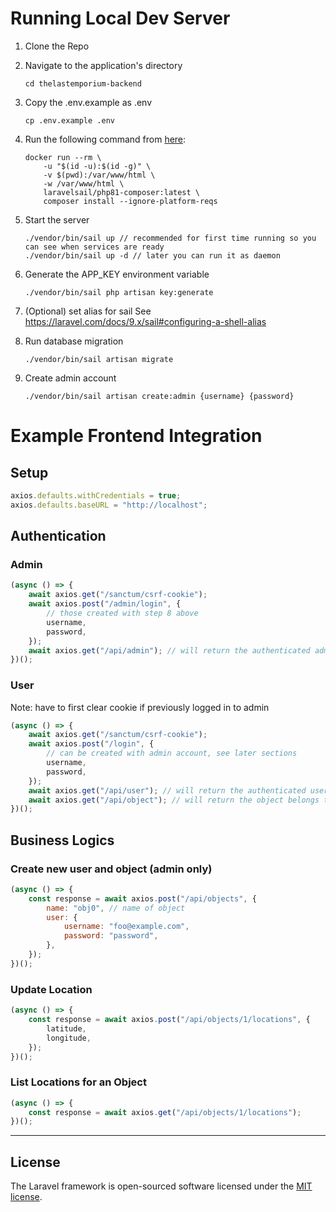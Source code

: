 # Running Local Dev Server

1. Clone the Repo

2. Navigate to the application's directory

    ```
    cd thelastemporium-backend
    ```

3. Copy the .env.example as .env

    ```
    cp .env.example .env
    ```

4. Run the following command from [here](https://laravel.com/docs/9.x/sail#installing-composer-dependencies-for-existing-projects):

    ```
    docker run --rm \
        -u "$(id -u):$(id -g)" \
        -v $(pwd):/var/www/html \
        -w /var/www/html \
        laravelsail/php81-composer:latest \
        composer install --ignore-platform-reqs
    ```

5. Start the server

    ```
    ./vendor/bin/sail up // recommended for first time running so you can see when services are ready
    ./vendor/bin/sail up -d // later you can run it as daemon
    ```

6. Generate the APP_KEY environment variable

    ```
    ./vendor/bin/sail php artisan key:generate
    ```

7. (Optional) set alias for sail
   See https://laravel.com/docs/9.x/sail#configuring-a-shell-alias

8. Run database migration
    ```
    ./vendor/bin/sail artisan migrate
    ```
9. Create admin account
    ```
    ./vendor/bin/sail artisan create:admin {username} {password}
    ```

# Example Frontend Integration

## Setup

```js
axios.defaults.withCredentials = true;
axios.defaults.baseURL = "http://localhost";
```

## Authentication

### Admin

```js
(async () => {
    await axios.get("/sanctum/csrf-cookie");
    await axios.post("/admin/login", {
        // those created with step 8 above
        username,
        password,
    });
    await axios.get("/api/admin"); // will return the authenticated admin if previous steps done correctly
})();
```

### User

Note: have to first clear cookie if previously logged in to admin

```js
(async () => {
    await axios.get("/sanctum/csrf-cookie");
    await axios.post("/login", {
        // can be created with admin account, see later sections
        username,
        password,
    });
    await axios.get("/api/user"); // will return the authenticated user if previous steps done correctly
    await axios.get("/api/object"); // will return the object belongs to the user if previous steps done correctly
})();
```

## Business Logics

### Create new user and object (admin only)

```js
(async () => {
    const response = await axios.post("/api/objects", {
        name: "obj0", // name of object
        user: {
            username: "foo@example.com",
            password: "password",
        },
    });
})();
```

### Update Location

```js
(async () => {
    const response = await axios.post("/api/objects/1/locations", {
        latitude,
        longitude,
    });
})();
```

### List Locations for an Object

```js
(async () => {
    const response = await axios.get("/api/objects/1/locations");
})();
```

---

## License

The Laravel framework is open-sourced software licensed under the [MIT license](https://opensource.org/licenses/MIT).
